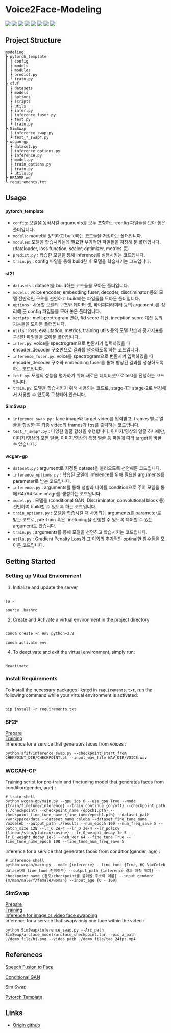 # Voice2Face-Modeling
<img src="https://img.shields.io/badge/PyTorch-EE4C2C?style=for-the-badge&logo=PyTorch&logoColor=white">  <img src="https://img.shields.io/badge/Python-3776AB?style=for-the-badge&logo=Python&logoColor=white">  <img src="https://img.shields.io/badge/opencv-5C3EE8?style=for-the-badge&logo=opencv&logoColor=white">  <img src="https://img.shields.io/badge/github-181717?style=for-the-badge&logo=github&logoColor=white">  <img src="https://img.shields.io/badge/git-F05032?style=for-the-badge&logo=git&logoColor=white"> <img src="https://img.shields.io/badge/Docker-2496ED?style=for-the-badge&logo=Docker&logoColor=white">  <img src="https://img.shields.io/badge/NCP-03C75A?style=for-the-badge&logo=Naver&logoColor=white"> <img src="https://img.shields.io/badge/Linux-FCC624?style=for-the-badge&logo=Linux&logoColor=white">

## Project Structure

```  
modeling
┣ pytorch_template
┃ ┣ config
┃ ┣ models
┃ ┣ modules
┃ ┣ predict.py
┃ ┗ train.py
┣ sf2f
┃ ┣ datasets
┃ ┣ models
┃ ┣ options
┃ ┣ scripts
┃ ┣ utils
┃ ┣ infer.py
┃ ┣ inference_fuser.py
┃ ┣ test.py
┃ ┗ train.py
┣ SimSwap
┃ ┣ inference_swap.py
┃ ┗ test_*_swap*.py
┣ wcgan-gp
┃ ┣ dataset.py
┃ ┣ inference_options.py
┃ ┣ inference.py
┃ ┣ model.py
┃ ┣ train_options.py
┃ ┣ train.py
┃ ┗ utils.py
┣ README.md
┗ requirements.txt
```

## Usage

#### pytorch_template

 - `config`: 모델을 동작시킬 arguments를 모두 포함하는 config 파일들을 모아 놓은 폴더입니다.
 - `models`: model을 정의하고 build하는 코드들을 저장하는 폴더입니다.
 - `modules`: 모델을 학습시키는데 필요한 부가적인 파일들을 저장해 둔 폴더입니다. (dataloader, loss function, scaler, optimizer, metrics 등)
 - `predict.py` : 학습한 모델을 통해 inference를 실행시키는 코드입니다.
 - `train.py` : config 파일을 통해 build한 후 모델을 학습시키는 코드입니다.

#### sf2f

 - `datasets` : dataset을 build하는 코드들을 모아둔 폴더입니다.
 - `models` : voice encoder, embedding fuser, decoder, discriminator 등의 모델 전반적인 구조를 선언하고 build하는 파일들을 모아둔 폴더입니다.
 - `options` : 사용할 모델의 구조와 데이터 셋, 하이퍼파라미터 등의 arguments를 정리해 둔 config 파일들을 모아 놓은 폴더입니다.
 - `scripts` : mel spectrogram 변환, fid score 계산, inception score 계산 등의 기능들을 모아둔 폴더입니다.
 - `utils` : loss, evalutation, metrics, training utils 등의 모델 학습과 평가지표를 구성한 파일들을 모아둔 폴더입니다.
 - `infer.py`: voice를 spectrogram으로 변환시켜 입력하였을 때 encoder_decoder 구조만으로 결과를 생성하도록 하는 코드입니다.
 - `inference_fuser.py`: voice를 spectrogram으로 변환시켜 입력하였을 때 encoder_decoder 구조와 embedding fuser를 통해 향상된 결과를 생성하도록 하는 코드입니다.
 - `test.py`: 모델의 성능을 평가하기 위해 새로운 데이터셋으로 test를 진행하는 코드입니다.
 - `train.py`: 모델을 학습시키기 위해 사용되는 코드로, stage-1과 stage-2로 변경해서 사용할 수 있도록 구성되어 있습니다.

#### SimSwap

 - `inference_swap.py` : face image와 target video를 입력받고, frames 별로 얼굴을 합성한 후 최종 video의 frames과 fps를 출력하는 코드입니다.
 - ` test_*_swap*.py ` : 다양한 얼굴 합성을 수행합니다. 이미지/영상의 얼굴 하나에만, 이미지/영상의 모든 얼굴, 이미지/영상의 특정 얼굴 등 파일에 따라 target을 바꿀 수 있습니다.

#### wcgan-gp

 - `dataset.py` : argument로 지정된 dataset을 불러오도록 선언해둔 코드입니다.
 - `inference_options.py` : 학습된 모델에 inference를 위해 필요한 arguments를 parameter로 받는 코드입니다.
 - `inference.py` : arguments를 통해 성별과 나이를 condition으로 주어 모델을 통해 64x64 face image를 생성하는 코드입니다.
 - `model.py` : 모델을 (conditional GAN, Discriminator, convolutional block 등) 선언하여 build할 수 있도록 하는 코드입니다.
 - `train_options.py` : 모델을 학습시킬 때 사용되는 arguments를 parameter로 받는 코드로, pre-train 혹은 finetuning을 진행할 수 있도록 제어할 수 있는 argument도 있습니다.
 - `train.py` : arguments를 통해 모델을 선언하고 학습시키는 코드입니다.
 - `utils.py` : Gradient Penalty Loss와 그 이외의 추가적인 optinal한 함수들을 모아둔 코드입니다.

## Getting Started

  
### Setting up Vitual Enviornment

  
1. Initialize and update the server

```

su -

source .bashrc

```

  

2. Create and Activate a virtual environment in the project directory

  

```

conda create -n env python=3.8

conda activate env

```

  

4. To deactivate and exit the virtual environment, simply run:

  

```

deactivate

```

  

### Install Requirements

  

To Install the necessary packages liksted in `requirements.txt`, run the following command while your virtual environment is activated:

```

pip install -r requirements.txt

```
### SF2F
[Prepare](https://github.com/boostcampaitech6/level2-3-cv-finalproject-cv-08/blob/feat/modeling/modeling/sf2f/GETTING_STARTED.md#download-vggface2-resnet-checkpoint) \
[Training](https://github.com/boostcampaitech6/level2-3-cv-finalproject-cv-08/blob/feat/modeling/modeling/sf2f/GETTING_STARTED.md#launch-training) \
Inference for a service that generates faces from voices :
```
python sf2f/inference_swap.py --checkpoint_start_from CHEKPOINT_DIR/CHECKPOINT.pt --input_wav_file WAV_DIR/VOICE.wav
```


### WCGAN-GP
Training script for pre-train and finetuning model that generates faces from condition(gender, age) :
```
# train shell
python wcgan-gp/main.py --gpu_ids 0 --use_gpu True --mode {train/finetune/inference} --train_continue {on/off} --checkpoint_path {./checkpoint} --checkpoint_name {epoch1.pth} --checkpoint_fine_tune_name {fine_tune/epoch1.pth} --dataset_path /workspace/data --dataset_name celeba --dataset_fine_tune_name VoxCeleb --output_path ./results --num_epoch 100 --num_freq_save 5 --batch_size 128 --lr_G 2e-4 --lr_D 2e-4 --lr_policy {linear/step/plateau/cosine} --lr_G_weight_decay 1e-5 --lr_D_weight_decay 1e-5 --nch_ker 64 --fine_tune True --fine_tune_nume_epoch 100 --fine_tune_num_freq_save 5
```

Inference for a service that generates faces from condition(gender, age) :
```
# inference shell
python wcgan/main.py --mode {inference} --fine_tune {True, HQ-VoxCeleb dataset에 fine tune 진행여부} --output_path {inference 결과 저장 위치} --checkpoint_name {경로/checkpoint를 불러올 주소와 이름} --input_gendere {m/man/male/f/female/woman} --input_age {0 - 100}
```


### SimSwap
[Prepare](https://github.com/boostcampaitech6/level2-3-cv-finalproject-cv-08/blob/feat/modeling/modeling/SimSwap/docs/guidance/preparation.md) \
[Training](https://github.com/boostcampaitech6/level2-3-cv-finalproject-cv-08/tree/feat/modeling/modeling/SimSwap#training) \
[Inference for image or video face swapping](https://github.com/boostcampaitech6/level2-3-cv-finalproject-cv-08/blob/feat/modeling/modeling/SimSwap/docs/guidance/usage.md) \
Inference for a service that swaps only one face within the video :
```
python SimSwap/inference_swap.py --Arc_path SimSwap/arcface_model/arcface_checkpoint.tar --pic_a_path ./demo_file/hj.png --video_path ./demo_file/tae_24fps.mp4
```

## References
[Speech Fusion to Face](https://arxiv.org/pdf/2006.05888.pdf) 

[Conditional GAN](https://arxiv.org/pdf/1411.1784.pdf)

[Sim Swap](https://arxiv.org/pdf/2106.06340v1.pdf)

[Pytorch Template](https://github.com/victoresque/pytorch-template)


## Links
- [Origin github](https://github.com/Make-Zenerator/voice2face-modeling.git)
